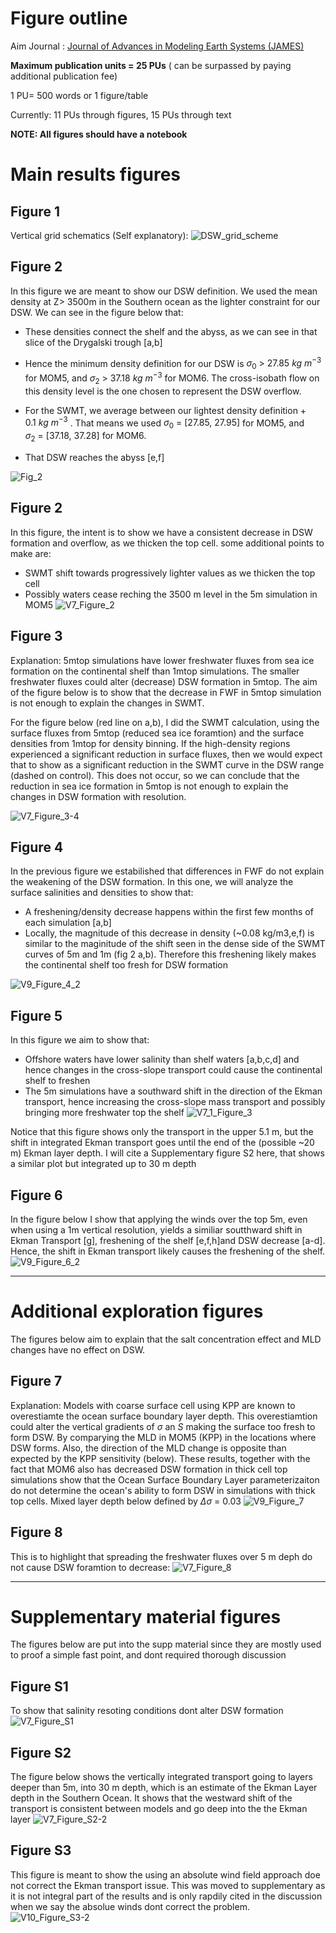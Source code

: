 # Figure outline

Aim Journal : [Journal of Advances in Modeling Earth Systems (JAMES)](https://agupubs.onlinelibrary.wiley.com/journal/19422466/journal-metrics)

**Maximum publication units = 25 PUs**  ( can be surpassed by paying additional publication fee)

1 PU= 500 words or 1 figure/table

Currently: 11 PUs through figures, 15 PUs through text


**NOTE: All figures should have a notebook**
# Main results figures

## Figure 1 
Vertical grid schematics (Self explanatory):
![DSW_grid_scheme](https://github.com/user-attachments/assets/e4652657-c837-44bd-98a7-0d2ef431b71d)




## Figure 2
In this figure we are meant to show our DSW definition. We used the mean density at Z> 3500m in the Southern ocean as the lighter constraint for our DSW. We can see in the figure below that:
- These densities connect the shelf and the abyss, as we can see in that slice of the Drygalski trough [a,b]

- Hence the minimum density definition for our DSW is $\sigma_0\ >\ 27.85\ kg \ m^{-3}$ for MOM5, and  $\sigma_2\ >\ 37.18\ kg \ m^{-3}$ for MOM6. The cross-isobath flow on this density level is the one chosen to represent the DSW overflow.
- For the SWMT, we average between our lightest density definition + $0.1\  kg \ m^{-3}$ . That means we used
$\sigma_0\ =\ [27.85,\ 27.95]$ for MOM5, and $\sigma_2\ =\ [37.18,\ 37.28]$ for MOM6.
- That DSW  reaches the abyss [e,f]

![Fig_2](https://github.com/user-attachments/assets/ec1075f0-0f73-4f9f-aa22-6dfd5d414a2a)


## Figure 2
In this figure, the intent is to show we have a consistent decrease in DSW formation and overflow, as we thicken the top cell. some additional points to make are:

- SWMT shift towards progressively lighter values as we thicken the top cell
- Possibly waters cease reching the 3500 m level in the 5m simulation in MOM5
![V7_Figure_2](https://github.com/user-attachments/assets/1d359bfd-3fcf-41b8-8477-8ffb3fe5bf5d)


## Figure 3
Explanation: 5mtop simulations have lower freshwater fluxes from sea ice formation on the continental shelf than 1mtop simulations. The smaller freshwater fluxes could alter (decrease) DSW formation in 5mtop. The aim of the figure below is to show that the decrease in FWF in 5mtop simulation is not enough to explain the changes in SWMT.

For the figure below (red line on a,b), I did the SWMT calculation, using the surface fluxes from 5mtop (reduced sea ice foramtion) and the surface densities from 1mtop for density binning. If the high-density regions experienced a significant reduction in surface fluxes, then we would expect that to show as a significant reduction in the SWMT curve in the DSW range (dashed on control). This does not occur, so we can conclude that the reduction in sea ice formation in 5mtop is not enough to explain the changes in DSW formation with resolution.

![V7_Figure_3-4](https://github.com/user-attachments/assets/00b7ae19-7ea0-4f6f-b0e9-d036158bb7b0)

## Figure 4
In the previous figure we estabilished that differences in FWF do not explain the weakening of the DSW formation. In this one, we will analyze the surface salinities and densities to show that:
- A freshening/density decrease happens within the first few months of each simulation [a,b]
- Locally, the magnitude of this decrease in density (~0.08 kg/m3,e,f) is similar to the maginitude of the shift seen in the dense side of the SWMT curves of 5m and 1m (fig 2 a,b). Therefore this freshening likely makes the continental shelf too fresh for DSW formation


![V9_Figure_4_2](https://github.com/user-attachments/assets/cfa241be-3545-4317-9d4b-279368a31f9c)

## Figure 5

In this figure we aim to show that:
- Offshore waters have lower salinity than shelf waters [a,b,c,d] and hence changes in the cross-slope transport could cause the continental shelf to freshen
- The 5m simulations have a southward shift in the direction of the Ekman transport, hence increasing the cross-slope mass transport and possibly bringing more freshwater top the shelf
![V7_1_Figure_3](https://github.com/user-attachments/assets/b975a5da-c95e-4347-a76f-2d2762f544ff)

  
Notice that this figure shows only the transport in the upper 5.1 m, but the shift in integrated Ekman transport goes until the end of the (possible ~20 m) Ekman layer depth. I will cite a Supplementary figure S2 here, that shows a similar plot but integrated up to 30 m depth

## Figure 6
In the figure below I show that applying the winds over the top 5m, even when using a 1m vertical resolution, yields a similiar soutthward shift in Ekman Transport [g], freshening of the shelf [e,f,h]and DSW decrease [a-d]. Hence, the shift in Ekman transport likely causes the freshening of the shelf.
![V9_Figure_6_2](https://github.com/user-attachments/assets/f400ed51-f501-4d5a-b594-361104e983db)
___
# Additional exploration figures
The figures below aim to explain that the salt concentration effect and MLD changes have no effect on DSW.

## Figure 7
Explanation: Models with coarse surface cell using KPP are known to overestiamte the ocean surface boundary layer depth. This overestiamtion could alter the vertical gradients of $\sigma$ an $S$ making the surface too fresh to form DSW. By comparying the MLD in MOM5 (KPP) in the locations where DSW forms. Also, the direction of the MLD change is opposite than expected by the KPP sensitivity (below). These results, together with the fact that MOM6 also has decreased DSW formation  in thick cell top simulations show that the Ocean Surface Boundary Layer parameterizaiton do not determine the ocean's ability to form DSW in simulations with thick top cells. Mixed layer depth below defined by $\Delta \sigma\ =\ 0.03$
![V9_Figure_7](https://github.com/user-attachments/assets/ca5e8fcd-552e-4094-83ac-bfa717c7a12e)

## Figure 8
This is to highlight that spreading the freshwater fluxes over 5 m deph do not cause DSW foramtion to decrease:
![V7_Figure_8](https://github.com/user-attachments/assets/c0985ac3-75a0-4e8b-9d6a-d243f1fcde30)

____
# Supplementary material figures
The figures below are put into the supp material since they are mostly used to proof a simple fast point, and dont required thorough discussion
## Figure S1
To show that salinity resoting conditions dont alter DSW formation
![V7_Figure_S1](https://github.com/user-attachments/assets/76bed3c1-02b5-434a-9bfd-54464eb45b84)

## Figure S2
The figure below shows the vertically integrated transport going to layers deeper than 5m, into 30 m depth, which is an estimate of the Ekman Layer depth in the Southern Ocean. It shows that the westward shift of the transport is consistent between models and go deep into the the Ekman layer
![V7_Figure_S2-2](https://github.com/user-attachments/assets/9d597a2c-d5b2-41e9-8432-aea3813507ee)

## Figure S3
This figure is meant to show the using an absolute wind field approach doe not correct the Ekman transport issue. This was moved to supplementary as it is not integral part of the results and is only rapdily cited in the discussion when we say the absolue winds dont correct the problem.
![V10_Figure_S3-2](https://github.com/user-attachments/assets/a2b5a594-879a-45ee-8822-7a847f40f8da)




